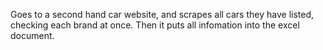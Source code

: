 Goes to a second hand car website, and scrapes all cars they have listed, checking each brand at once.
Then it puts all infomation into the excel document.
